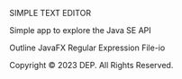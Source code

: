 SIMPLE TEXT EDITOR

Simple app to explore the Java SE API

Outline
JavaFX
Regular Expression
File-io

Copyright © 2023 DEP. All Rights Reserved.
